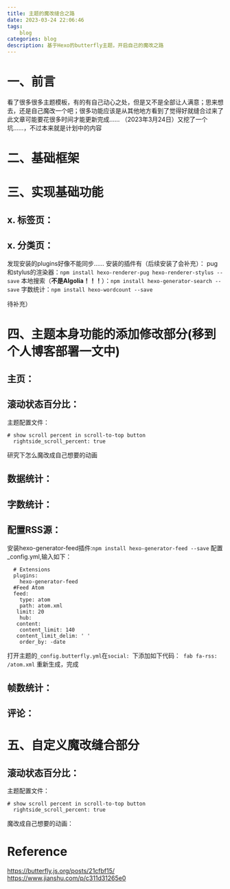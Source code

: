 ```yaml
---
title: 主题的魔改缝合之路
date: 2023-03-24 22:06:46
tags:
    blog
categories: blog
description: 基于Hexo的butterfly主题，开启自己的魔改之路
---
```

一、前言
====

看了很多很多主题模板，有的有自己动心之处，但是又不是全部让人满意；思来想去，还是自己魔改一个吧；很多功能应该是从其他地方看到了觉得好就缝合过来了
此文章可能要花很多时间才能更新完成……
（2023年3月24日）又挖了一个坑……，不过本来就是计划中的内容

二、基础框架
====


三、实现基础功能
====
x. 标签页：
---

x. 分类页：
---


发现安装的plugins好像不能同步……
安装的插件有（后续安装了会补充）：
pug和stylus的渲染器：`npm install hexo-renderer-pug hexo-renderer-stylus --save`
本地搜索（**不是Algolia！！！**）：`npm install hexo-generator-search --save`
字数统计：`npm install hexo-wordcount --save`

待补充）

四、主题本身功能的添加修改部分(移到个人博客部署一文中)
====

主页：
---



滚动状态百分比：
---

主题配置文件：
```
# show scroll percent in scroll-to-top button
  rightside_scroll_percent: true
```
研究下怎么魔改成自己想要的动画



数据统计：
---





字数统计：
---



配置RSS源：
---

安装hexo-generator-feed插件:`npm install hexo-generator-feed --save`
配置_config.yml,输入如下：
```
  # Extensions
  plugins:
    hexo-generator-feed
  #Feed Atom
  feed:
    type: atom
    path: atom.xml
   limit: 20
    hub:
   content:
    content_limit: 140
   content_limit_delim: ' '
    order_by: -date
```
打开主题的`_config.butterfly.yml`在`social: `下添加如下代码：` fab fa-rss: /atom.xml`
重新生成，完成


帧数统计：
---

评论：
---

五、自定义魔改缝合部分
====

滚动状态百分比：
---

主题配置文件：
```
# show scroll percent in scroll-to-top button
  rightside_scroll_percent: true
```
魔改成自己想要的动画：

Reference
====
https://butterfly.js.org/posts/21cfbf15/
https://www.jianshu.com/p/c311d31265e0


